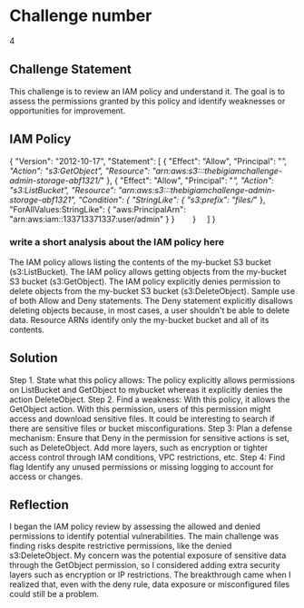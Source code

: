 # Challenge number
4  
## Challenge Statement

This challenge is to review an IAM policy and understand it. The goal is to assess the permissions granted by this policy and identify weaknesses or opportunities for improvement.

## IAM Policy
{
    "Version": "2012-10-17",
    "Statement": [
        {
            "Effect": "Allow",
            "Principal": "*",
            "Action": "s3:GetObject",
            "Resource": "arn:aws:s3:::thebigiamchallenge-admin-storage-abf1321/*"
        },
        {
            "Effect": "Allow",
            "Principal": "*",
            "Action": "s3:ListBucket",
            "Resource": "arn:aws:s3:::thebigiamchallenge-admin-storage-abf1321",
            "Condition": {
                "StringLike": {
                    "s3:prefix": "files/*"
                },
                "ForAllValues:StringLike": {
                    "aws:PrincipalArn": "arn:aws:iam::133713371337:user/admin"
                }
            }
        }
    ]
}
### write a short analysis about the IAM policy here
The IAM policy allows listing the contents of the my-bucket S3 bucket (s3:ListBucket). The IAM policy allows getting objects from the my-bucket S3 bucket (s3:GetObject). The IAM policy explicitly denies permission to delete objects from the my-bucket S3 bucket (s3:DeleteObject). Sample use of both Allow and Deny statements. The Deny statement explicitly disallows deleting objects because, in most cases, a user shouldn't be able to delete data. Resource ARNs identify only the my-bucket bucket and all of its contents.

## Solution
Step 1. State what this policy allows:
The policy explicitly allows permissions on ListBucket and GetObject to mybucket whereas it explicitly denies the action DeleteObject.
Step 2. Find a weakness:
With this policy, it allows the GetObject action. With this permission, users of this permission might access and download sensitive files. It could be interesting to search if there are sensitive files or bucket misconfigurations.
Step 3: Plan a defense mechanism:
Ensure that Deny in the permission for sensitive actions is set, such as DeleteObject. Add more layers, such as encryption or tighter access control through IAM conditions, VPC restrictions, etc.
Step 4: Find flag
Identify any unused permissions or missing logging to account for access or changes.

## Reflection
I began the IAM policy review by assessing the allowed and denied permissions to identify potential vulnerabilities. The main challenge was finding risks despite restrictive permissions, like the denied s3:DeleteObject. My concern was the potential exposure of sensitive data through the GetObject permission, so I considered adding extra security layers such as encryption or IP restrictions. The breakthrough came when I realized that, even with the deny rule, data exposure or misconfigured files could still be a problem.
